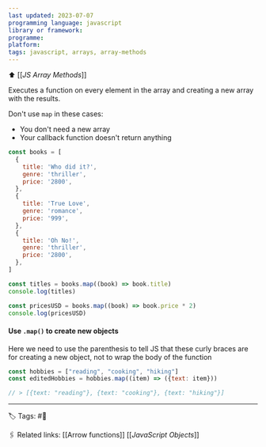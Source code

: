 ```yaml
---
last updated: 2023-07-07
programming language: javascript
library or framework:
programme:
platform:
tags: javascript, arrays, array-methods
---
```


⬆ [[_JS Array Methods_]]

Executes a function on every element in the array and creating a new array with the results.

Don't use `map` in these cases:

- You don't need a new array
- Your callback function doesn't return anything

```javascript
const books = [
  {
    title: 'Who did it?',
    genre: 'thriller',
    price: '2800',
  },
  {
    title: 'True Love',
    genre: 'romance',
    price: '999',
  },
  {
    title: 'Oh No!',
    genre: 'thriller',
    price: '2800',
  },
]

const titles = books.map((book) => book.title)
console.log(titles)

const pricesUSD = books.map((book) => book.price * 2)
console.log(pricesUSD)
```

#### Use `.map()` to create new objects
Here we need to use the parenthesis to tell JS that these curly braces are for creating a new object, not to wrap the body of the function
```js
const hobbies = ["reading", "cooking", "hiking"]
const editedHobbies = hobbies.map((item) => ({text: item}))

// > [{text: "reading"}, {text: "cooking"}, {text: "hiking"}]
```

---

🏷 Tags: #🌱

🖇 Related links:
[[Arrow functions]]
[[_JavaScript Objects_]]


